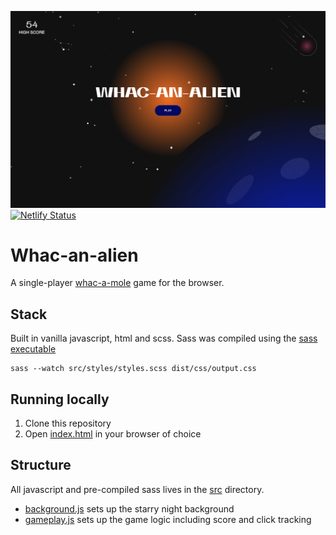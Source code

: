 
![Screenshot](/screenshot.png)
[![Netlify Status](https://api.netlify.com/api/v1/badges/c9f16bed-7ac0-4df1-9490-b46f4a931d46/deploy-status)](https://app.netlify.com/sites/whac/deploys)

# Whac-an-alien

A single-player [whac-a-mole](https://en.wikipedia.org/wiki/Whac-A-Mole) game for the browser.

## Stack

Built in vanilla javascript, html and scss. Sass was compiled using the [sass executable](https://sass-lang.com/install)
```
sass --watch src/styles/styles.scss dist/css/output.css
```

## Running locally

1. Clone this repository
2. Open [index.html](/index.html) in your browser of choice
## Structure

All javascript and pre-compiled sass lives in the [src](/src/) directory.

- [background.js](/src/background.js) sets up the starry night background
- [gameplay.js](/src/gameplay.js) sets up the game logic including score and click tracking
